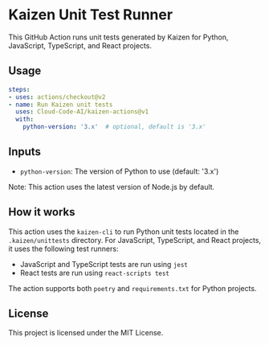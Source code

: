 # Kaizen Unit Test Runner

This GitHub Action runs unit tests generated by Kaizen for Python, JavaScript, TypeScript, and React projects.

## Usage

```yaml
steps:
- uses: actions/checkout@v2
- name: Run Kaizen unit tests
  uses: Cloud-Code-AI/kaizen-actions@v1
  with:
    python-version: '3.x'  # optional, default is '3.x'
```

## Inputs

- `python-version`: The version of Python to use (default: '3.x')

Note: This action uses the latest version of Node.js by default.

## How it works

This action uses the `kaizen-cli` to run Python unit tests located in the `.kaizen/unittests` directory. For JavaScript, TypeScript, and React projects, it uses the following test runners:

- JavaScript and TypeScript tests are run using `jest`
- React tests are run using `react-scripts test`

The action supports both `poetry` and `requirements.txt` for Python projects.

## License

This project is licensed under the MIT License.